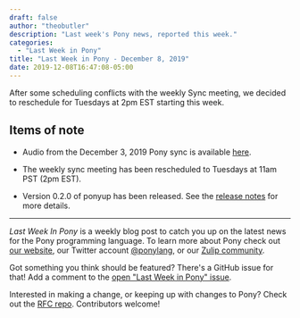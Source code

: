 ```yaml
---
draft: false
author: "theobutler"
description: "Last week's Pony news, reported this week."
categories:
  - "Last Week in Pony"
title: "Last Week in Pony - December 8, 2019"
date: 2019-12-08T16:47:08-05:00
---
```

After some scheduling conflicts with the weekly Sync meeting, we decided to reschedule for Tuesdays at 2pm EST starting this week.
<!-- more -->

## Items of note

- Audio from the December 3, 2019 Pony sync is available [here](https://sync-recordings.ponylang.io/r/2019_12_03.m4a).

- The weekly sync meeting has been rescheduled to Tuesdays at 11am PST (2pm EST).

- Version 0.2.0 of ponyup has been released. See the [release notes](https://github.com/ponylang/ponyup/releases/tag/0.2.0) for more details.

---

_Last Week In Pony_ is a weekly blog post to catch you up on the latest news for the Pony programming language. To learn more about Pony check out [our website](https://ponylang.io), our Twitter account [@ponylang](https://twitter.com/ponylang), or our [Zulip community](https://ponylang.zulipchat.com).

Got something you think should be featured? There's a GitHub issue for that! Add a comment to the [open "Last Week in Pony" issue](https://github.com/ponylang/ponylang.github.io/issues?q=is%3Aissue+is%3Aopen+label%3Alast-week-in-pony).

Interested in making a change, or keeping up with changes to Pony? Check out the [RFC repo](https://github.com/ponylang/rfcs). Contributors welcome!
